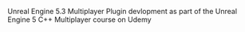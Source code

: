 Unreal Engine 5.3 Multiplayer Plugin devlopment as
part of the Unreal Engine 5 C++ Multiplayer course on Udemy
